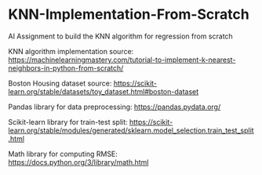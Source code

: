 # KNN-Implementation-From-Scratch
AI Assignment to build the KNN algorithm for regression from scratch

KNN algorithm implementation source: 
https://machinelearningmastery.com/tutorial-to-implement-k-nearest-neighbors-in-python-from-scratch/

Boston Housing dataset source: 
https://scikit-learn.org/stable/datasets/toy_dataset.html#boston-dataset

Pandas library for data preprocessing: 
https://pandas.pydata.org/

Scikit-learn library for train-test split: 
https://scikit-learn.org/stable/modules/generated/sklearn.model_selection.train_test_split.html

Math library for computing RMSE: 
https://docs.python.org/3/library/math.html
